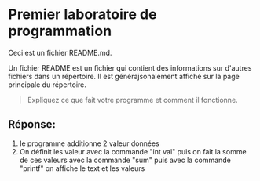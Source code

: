 # Premier laboratoire de programmation

Ceci est un fichier README.md.

Un fichier README est un fichier qui contient des informations sur d'autres fichiers dans un répertoire. Il est générajsonalement affiché sur la page principale du répertoire.

> Expliquez ce que fait votre programme et comment il fonctionne.
## Réponse: 
1. le programme additionne 2 valeur données
2. On définit les valeur avec la commande "int val" puis on fait la somme de ces valeurs avec la commande "sum"
puis avec la commande "printf" on affiche le text et les valeurs

